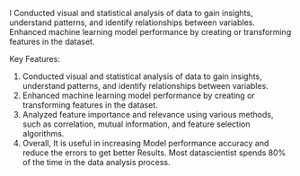 I Conducted visual and statistical analysis of data to gain insights, understand patterns, and identify relationships between variables. Enhanced machine learning model performance by creating or transforming features in the dataset. 

Key Features: 
1) Conducted visual and statistical analysis of data to gain insights, understand patterns, and identify relationships between variables.
2) Enhanced machine learning model performance by creating or transforming features in the dataset.
3) Analyzed feature importance and relevance using various methods, such as correlation, mutual information, and feature selection algorithms.
4) Overall, It is useful in increasing Model performance accuracy and reduce the errors to get better Results. Most datascientist spends 80% of the time in the data
analysis process.
